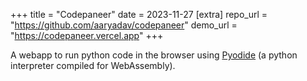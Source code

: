 +++
title = "Codepaneer"
date = 2023-11-27
[extra]
repo_url = "https://github.com/aaryadav/codepaneer"
demo_url = "https://codepaneer.vercel.app"
+++

A webapp to run python code in the browser using [Pyodide](https://pyodide.org/en/stable/) (a python interpreter compiled for WebAssembly).
